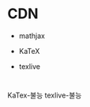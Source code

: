 # CDN
- mathjax
<script type="text/javascript" async
  src="https://cdn.jsdelivr.net/npm/mathjax@3/es5/tex-mml-chtml.js">
</script>

- KaTeX
<link rel="stylesheet" href="https://cdn.jsdelivr.net/npm/katex@0.15.3/dist/katex.min.css" integrity="sha384-vLga9DRfhzJ5Jv6MjVAJl5wWfeyr3fAXdo0s3jPey1Ebf96P3Za0Ow" crossorigin="anonymous">

<!-- KaTeX JavaScript -->
<script src="https://cdn.jsdelivr.net/npm/katex@0.15.3/dist/katex.min.js" integrity="sha384-vfj6nA/0kRzqg+kL4zAFp9cZnCZTwf8Rg7blSjcC3JEuTqT1vfJ+qdQIMsdq4lD5" crossorigin="anonymous"></script>

- texlive
<script src="https://cdnjs.cloudflare.com/ajax/libs/texlive/2020.1/texlive.min.js"></script>


#
KaTex-불능
texlive-불능
